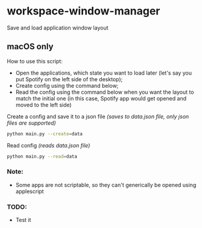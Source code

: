 # workspace-window-manager

Save and load application window layout

## macOS only

How to use this script:

- Open the applications, which state you want to load later (let's say you put Spotify on the left side of the desktop);
- Create config using the command below;
- Read the config using the command below when you want the layout to match the initial one (in this case, Spotify app would get opened and moved to the left side)

Create a config and save it to a json file _(saves to data.json file, only json files are supported)_

```zsh
python main.py --create=data
```

Read config _(reads data.json file)_

```zsh
python main.py --read=data
```

### Note:

- Some apps are not scriptable, so they can't generically be opened using applescript

### TODO:

- Test it
